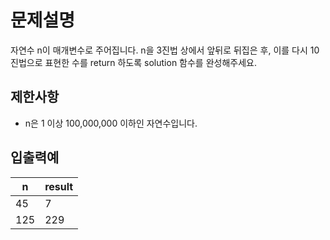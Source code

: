 # 문제설명

자연수 n이 매개변수로 주어집니다. n을 3진법 상에서 앞뒤로 뒤집은 후, 이를 다시 10진법으로 표현한 수를 return 하도록 solution 함수를 완성해주세요.

## 제한사항
- n은 1 이상 100,000,000 이하인 자연수입니다.

## 입출력예
|n	|result|
|---|---|
|45|	7|
|125	|229|
